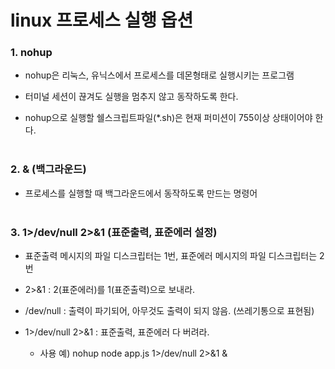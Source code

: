 # linux 프로세스 실행 옵션

### 1. nohup

* nohup은 리눅스, 유닉스에서 프로세스를 데몬형태로 실행시키는 프로그램
 
* 터미널 세션이 끊겨도 실행을 멈추지 않고 동작하도록 한다.
 
* nohup으로 실행할 쉘스크립트파일(*.sh)은 현재 퍼미션이 755이상 상태이어야 한다. 
<br><br>

### 2. & (백그라운드)

* 프로세스를 실행할 때 백그라운드에서 동작하도록 만드는 명령어
<br><br>

### 3. 1>/dev/null 2>&1 (표준출력, 표준에러 설정)
 
* 표준출력 메시지의 파일 디스크립터는 1번, 표준에러 메시지의 파일 디스크립터는 2번
 
* 2>&1 : 2(표준에러)를 1(표준출력)으로 보내라.
 
* /dev/null : 출력이 파기되어, 아무것도 출력이 되지 않음. (쓰레기통으로 표현됨)
 
* 1>/dev/null 2>&1 : 표준출력, 표준에러 다 버려라.

    - 사용 예) nohup node app.js 1>/dev/null 2>&1 & 
 
